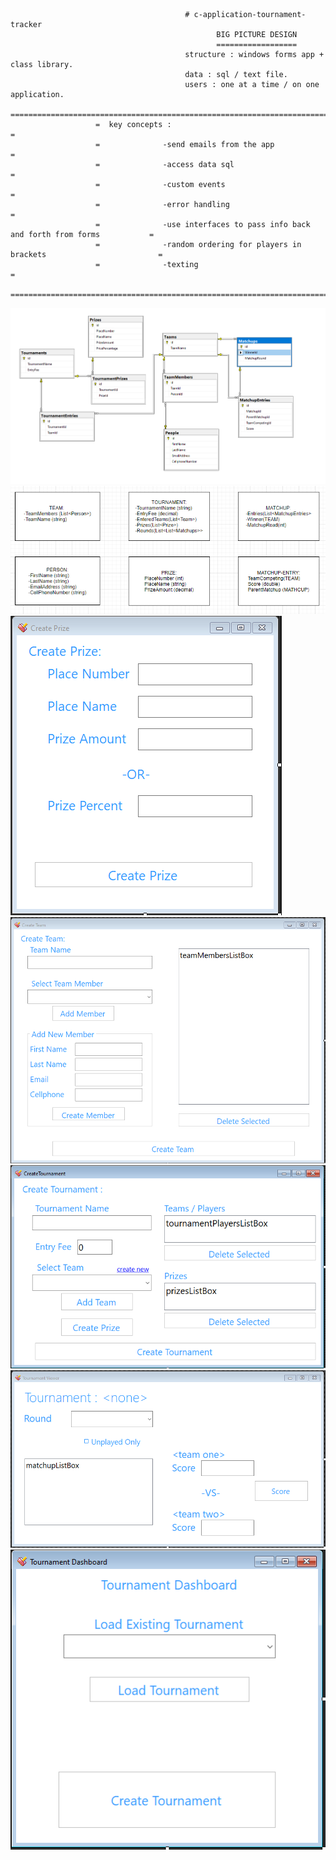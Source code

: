                                            # c-application-tournament-tracker
                                                  BIG PICTURE DESIGN
                                                  ==================
                                           structure : windows forms app + class library.
                                           data : sql / text file. 
                                           users : one at a time / on one application.
                       =================================================================================
                       =  key concepts :                                                               =
                       =              -send emails from the app                                        =
                       =              -access data sql                                                 =
                       =              -custom events                                                   =
                       =              -error handling                                                  =
                       =              -use interfaces to pass info back and forth from forms           =
                       =              -random ordering for players in brackets                         =
                       =              -texting                                                         =
                       =================================================================================
![alt-text](https://github.com/andreiserbanrazvan/c-application-tournament-tracker/blob/master/Images/db-model-diagram.PNG)
![alt-text](https://github.com/andreiserbanrazvan/c-application-tournament-tracker/blob/master/Images/model-snap.PNG)
![alt-text](https://github.com/andreiserbanrazvan/c-application-tournament-tracker/blob/master/Images/CreatePrizeForm.PNG)
![alt-text](https://github.com/andreiserbanrazvan/c-application-tournament-tracker/blob/master/Images/CreateTeamForm.PNG)
![alt-text](https://github.com/andreiserbanrazvan/c-application-tournament-tracker/blob/master/Images/CreateTournamentForm.PNG)
![alt-text](https://github.com/andreiserbanrazvan/c-application-tournament-tracker/blob/master/Images/TournamentViewer.PNG)
![alt-text](https://github.com/andreiserbanrazvan/c-application-tournament-tracker/blob/master/Images/tournamentForm.PNG)
